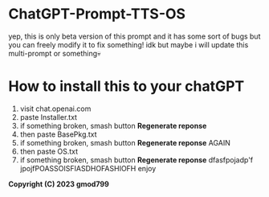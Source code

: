 # ChatGPT-Prompt-TTS-OS
yep, this is only beta version of this prompt and it has some sort of bugs but you can freely modify it to fix something!
idk but maybe i will update this multi-prompt or something:skull:

# How to install this to your chatGPT
1. visit chat.openai.com
2. paste Installer.txt
3. if something broken, smash button **Regenerate reponse**
4. then paste BasePkg.txt
5. if something broken, smash button **Regenerate reponse** AGAIN
6. then paste OS.txt
7. if something broken, smash button **Regenerate reponse** dfasfpojadp'f	jpojfPOASSOISFIASDHOFASHIOFH
enjoy

**Copyright (C) 2023 gmod799**
